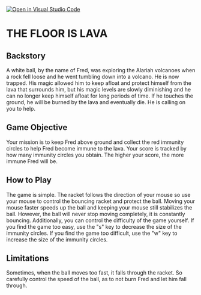[![Open in Visual Studio Code](https://classroom.github.com/assets/open-in-vscode-c66648af7eb3fe8bc4f294546bfd86ef473780cde1dea487d3c4ff354943c9ae.svg)](https://classroom.github.com/online_ide?assignment_repo_id=7918877&assignment_repo_type=AssignmentRepo)
# THE FLOOR IS LAVA

## Backstory    
A white ball, by the name of Fred, was exploring the Alariah volcanoes when a rock fell loose and he went tumbling down into a volcano. He is now trapped. His magic allowed him to keep afloat and protect himself from the lava that surrounds him, but his magic levels are slowly diminishing and he can no longer keep himself afloat for long periods of time. If he touches the ground, he will be burned by the lava and eventually die. He is calling on you to help.

## Game Objective 
Your mission is to keep Fred above ground and collect the red immunity circles to help Fred become immune to the lava. Your score is tracked by how many immunity circles you obtain. The higher your score, the more immune Fred will be. 

## How to Play
The game is simple. The racket follows the direction of your mouse so use your mouse to control the bouncing racket and protect the ball. Moving your mouse faster speeds up the ball and keeping your mouse still stabilizes the ball. However, the ball will never stop moving completely, it is constantly bouncing. Additionally, you can control the difficulty of the game yourself. If you find the game too easy, use the "s" key to decrease the size of the immunity circles. If you find the game too difficult, use the "w" key to increase the size of the immunity circles.

## Limitations
Sometimes, when the ball moves too fast, it falls through the racket. So carefully control the speed of the ball, as to not burn Fred and let him fall through.